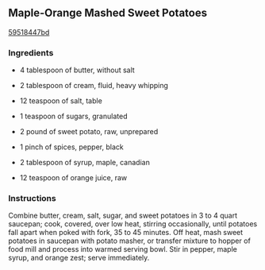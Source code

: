 ## Maple-Orange Mashed Sweet Potatoes

[59518447bd](http://www.food.com/recipe/maple-orange-mashed-sweet-potatoes-187345)

### Ingredients

 - 4 tablespoon of butter, without salt

 - 2 tablespoon of cream, fluid, heavy whipping

 - 12 teaspoon of salt, table

 - 1 teaspoon of sugars, granulated

 - 2 pound of sweet potato, raw, unprepared

 - 1 pinch of spices, pepper, black

 - 2 tablespoon of syrup, maple, canadian

 - 12 teaspoon of orange juice, raw

### Instructions

Combine butter, cream, salt, sugar, and sweet potatoes in 3 to 4 quart saucepan; cook, covered, over low heat, stirring occasionally, until potatoes fall apart when poked with fork, 35 to 45 minutes. Off heat, mash sweet potatoes in saucepan with potato masher, or transfer mixture to hopper of food mill and process into warmed serving bowl. Stir in pepper, maple syrup, and orange zest; serve immediately.